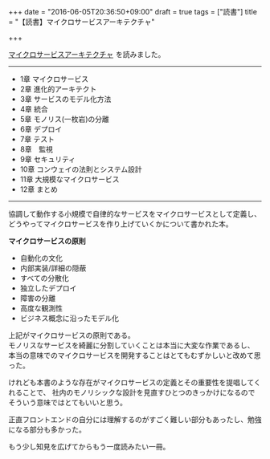 +++
date = "2016-06-05T20:36:50+09:00"
draft = true
tags = ["読書"]
title = "【読書】マイクロサービスアーキテクチャ"

+++

<a  href="http://www.amazon.co.jp/gp/product/4873117607/ref=as_li_qf_sp_asin_tl?ie=UTF8&camp=247&creative=1211&creativeASIN=4873117607&linkCode=as2&tag=kotazi-22">マイクロサービスアーキテクチャ</a><img src="http://ir-jp.amazon-adsystem.com/e/ir?t=kotazi-22&l=as2&o=9&a=4873117607" width="1" height="1" border="0" alt="" style="border:none !important; margin:0px !important;" />
を読みました。

<hr>

- 1章 マイクロサービス
- 2章 進化的アーキテクト
- 3章 サービスのモデル化方法
- 4章 統合
- 5章 モノリス(一枚岩)の分離
- 6章 デプロイ
- 7章 テスト
- 8章　監視
- 9章 セキュリティ
- 10章 コンウェイの法則とシステム設計
- 11章 大規模なマイクロサービス
- 12章 まとめ

<hr>

協調して動作する小規模で自律的なサービスをマイクロサービスとして定義し、どうやってマイクロサービスを作り上げていくかについて書かれた本。

**マイクロサービスの原則**

- 自動化の文化
- 内部実装/詳細の隠蔽
- すべての分散化
- 独立したデプロイ
- 障害の分離
- 高度な観測性
- ビジネス概念に沿ったモデル化

上記がマイクロサービスの原則である。  
モノリスなサービスを綺麗に分割していくことは本当に大変な作業であるし、  
本当の意味でのマイクロサービスを開発することはとてもむずかしいと改めて思った。

けれども本書のような存在がマイクロサービスの定義とその重要性を提唱してくれることで、
社内のモノリシックな設計を見直すひとつのきっかけになるのでそういう意味ではとてもいいと思う。

正直フロントエンドの自分には理解するのがすごく難しい部分もあったし、勉強になる部分も多かった。

もう少し知見を広げてからもう一度読みたい一冊。

